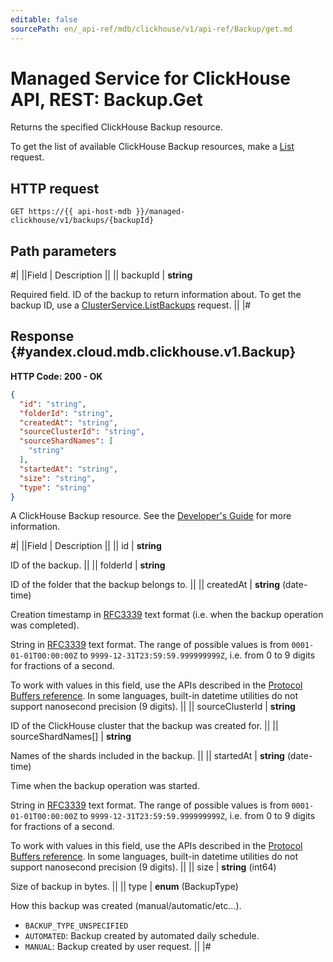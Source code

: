 ```yaml
---
editable: false
sourcePath: en/_api-ref/mdb/clickhouse/v1/api-ref/Backup/get.md
---
```


# Managed Service for ClickHouse API, REST: Backup.Get

Returns the specified ClickHouse Backup resource.

To get the list of available ClickHouse Backup resources, make a [List](/docs/managed-clickhouse/api-ref/Backup/list#List) request.

## HTTP request

```
GET https://{{ api-host-mdb }}/managed-clickhouse/v1/backups/{backupId}
```

## Path parameters

#|
||Field | Description ||
|| backupId | **string**

Required field. ID of the backup to return information about.
To get the backup ID, use a [ClusterService.ListBackups](/docs/managed-clickhouse/api-ref/Cluster/listBackups#ListBackups) request. ||
|#

## Response {#yandex.cloud.mdb.clickhouse.v1.Backup}

**HTTP Code: 200 - OK**

```json
{
  "id": "string",
  "folderId": "string",
  "createdAt": "string",
  "sourceClusterId": "string",
  "sourceShardNames": [
    "string"
  ],
  "startedAt": "string",
  "size": "string",
  "type": "string"
}
```

A ClickHouse Backup resource. See the [Developer's Guide](/docs/managed-clickhouse/concepts)
for more information.

#|
||Field | Description ||
|| id | **string**

ID of the backup. ||
|| folderId | **string**

ID of the folder that the backup belongs to. ||
|| createdAt | **string** (date-time)

Creation timestamp in [RFC3339](https://www.ietf.org/rfc/rfc3339.txt) text format
(i.e. when the backup operation was completed).

String in [RFC3339](https://www.ietf.org/rfc/rfc3339.txt) text format. The range of possible values is from
`0001-01-01T00:00:00Z` to `9999-12-31T23:59:59.999999999Z`, i.e. from 0 to 9 digits for fractions of a second.

To work with values in this field, use the APIs described in the
[Protocol Buffers reference](https://developers.google.com/protocol-buffers/docs/reference/overview).
In some languages, built-in datetime utilities do not support nanosecond precision (9 digits). ||
|| sourceClusterId | **string**

ID of the ClickHouse cluster that the backup was created for. ||
|| sourceShardNames[] | **string**

Names of the shards included in the backup. ||
|| startedAt | **string** (date-time)

Time when the backup operation was started.

String in [RFC3339](https://www.ietf.org/rfc/rfc3339.txt) text format. The range of possible values is from
`0001-01-01T00:00:00Z` to `9999-12-31T23:59:59.999999999Z`, i.e. from 0 to 9 digits for fractions of a second.

To work with values in this field, use the APIs described in the
[Protocol Buffers reference](https://developers.google.com/protocol-buffers/docs/reference/overview).
In some languages, built-in datetime utilities do not support nanosecond precision (9 digits). ||
|| size | **string** (int64)

Size of backup in bytes. ||
|| type | **enum** (BackupType)

How this backup was created (manual/automatic/etc...).

- `BACKUP_TYPE_UNSPECIFIED`
- `AUTOMATED`: Backup created by automated daily schedule.
- `MANUAL`: Backup created by user request. ||
|#